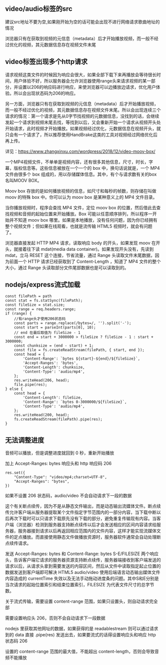 
## **video/audio标签的src**
建议src地址不要为空,如果刚开始为空的话可能会出现不进行网络请求歌曲地址的情况

浏览器只有在获取到视频的元信息（metadata）后才开始播放视频，而一般不经过优化的视频，其元数据信息存在视频文件末尾

## **video标签出现多个http请求**

请求视频这类文件的时候因为响应会很大，如果全部下载下来再播放会等待很长时间，用户体验不好，所以服务器会允许浏览器使用range头来请求视频的某一部分，并设置以206的响应码进行响应，来使浏览器可以边播放边请求，优化用户体验。所以会出现状态码为206的响应。

另一方面，浏览器只有在获取到视频的元信息（metadata）后才开始播放视频，而一般不经过优化的视频，其元数据信息存在视频文件末尾。所以会出现连续三个请求的情况：第一个请求是先从0字节找视频的元数据信息，没找到的话，会继续发起一个请求到视频末尾去找，等找到以后，又会重新开始一个请求从视频开头处开始请求，此时视频才开始播放。如果视频经过优化，元数据信息在视频开头，就只会有一个请求了，所以推荐使用HandBrake这类的工具对视频经过网络优化后再上传。

详见：https://www.zhangxinxu.com/wordpress/2018/12/video-moov-box/

一个MP4视频文件，不单单是视频内容，还有很多其他信息，尺寸，时长，字幕，版权信息等。这些信息被放在一个一个的 box 中，换句话说就是，一个 MP4 文件由很多个 box 组成的，用以存储媒体信息。其中，有个与请求数有关的box名叫MOOV BOX。

Moov box 存放的是如何播放视频的信息，如尺寸和每秒的帧数，则存储在叫做 moov 的特殊 box 中。你可以认为 moov box 是某种意义上的 MP4 文件目录。

当你播放视频时，程序会查找 MP4 文件，定位 moov box 的位置，然后借此去查找视频和音频的起始位置来开始播放。Box 可能以任意顺序排列，所以程序一开始并不知道 moov box 哪里。如果是本地播放，没有任何问题，因为你已经拥有整个视频文件；但如果在线观看，也就是流传输 HTML5 视频时，就会有问题了。

浏览器直接发起 HTTP MP4 请求，读取响应 body 的开头，如果发现 moov 在开头，就接着往下读 mdat(media data container)。如果发现开头没有，先读到 mdat，立马 RESET 这个连接，节省流量，通过 Range 头读取文件末尾数据，因为前面一个 HTTP 请求已经获取到了 Content-Length ，知道了 MP4 文件的整个大小，通过 Range 头读取部分文件尾部数据也是可以读取到的。


## **nodejs/express流式加载**
```
const filePath = path
const stat = fs.statSync(filePath);
const fileSize = stat.size;
const range = req.headers.range;
if (range) {
    //有range头才使用206状态码
    const parts = range.replace(/bytes=/, '').split('-');
    const start = parseInt(parts[0], 10);
    // end 在最后取值为 fileSize - 1
    const end = start + 3000000 > fileSize ? fileSize - 1 : start + 3000000;
    const chunksize = (end - start) + 1;
    const file = fs.createReadStream(filePath, { start, end });
    const head = {
        'Content-Range': `bytes ${start}-${end}/${fileSize}`,
        'Accept-Ranges': 'bytes',
        'Content-Length': chunksize,
        'Content-Type': 'audio/mp4',
    };
    res.writeHead(206, head);
    file.pipe(res);
} else {
    const head = {
        'Content-Length': fileSize,
        'Content-Range': `bytes 0-3000000/${fileSize}`,
        'Content-Type': 'audio/mp4',
    };
    res.writeHead(200, head);
    fs.createReadStream(filePath).pipe(res);
}

```

## **无法调整进度**

音频可以播放，但是调整进度就回到 0 秒，重新开始播放

加上 Accept-Ranges: bytes 响应头和 http 响应码 206
```
res.set({
    "Content-Type": "video/mp4;charset=UTF-8",
    "Accept-Ranges": "bytes",
})
```

如果不设置 206 状态码，audio/video 不会自动请求下一段的数据

这个有关断点续传，因为不是从静态文件输出，而是动态输出流媒体文件。断点续传允许客户端从服务器提取某个文件指定字节范围内的一部分内容，当下载中断以后再次下载时可以只请求下载原先没有下载的部分，避免重复传输现有内容。当客户端（浏览器）检测到服务器支持断点续传以后才会发送相应的区间内容请求给服务器，服务器接到请求以后再返回相应范围内的文件内容，这样才能实现流媒体文件的定点播放。而直接使用静态文件做播放资源时，服务器软件通常会自动处理断点续传请求。

发送 Accept-Ranges: bytes 和 Content-Range: bytes S-E/FILESIZE 两个响应头，告诉客户端它请求的服务器资源支持断点续传，服务器端接收到客户端发送的请求以后，从请求头拿到需要发送的内容区间，然后从文件中读取指定起止位置的数据发送到客户端即可解决 HTML5 audio/video 使用后端语言动态输出媒体文件内容造成的 currentTime 失效以及无法手动拖动进度条的问题。其中S和E分别是当次请求的起始位置索引和结束位置索引，FILESIZE 为代表文件尺寸的总字节数。

关于流式传输，需要设置 content-range 范围，如果只设置头，则自动请求完全部

需要设置响应头 206，否则不会自动请求下一段数据

nodejs 里获取其他网址的数据，如果获得的是 readablestream 则可以通过请求到的 data 直接 .pipe(res) 发送出去，如果要流式的话得设置响应头和响应 http 状态码 206

设置的 content-range 范围的最大值，不能超出 content-length，否则会导致音频不能播放

